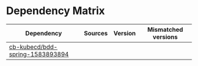 # Dependency Matrix

Dependency | Sources | Version | Mismatched versions
---------- | ------- | ------- | -------------------
[cb-kubecd/bdd-spring-1583893894](https://github.com/cb-kubecd/bdd-spring-1583893894.git) |  | []() | 
